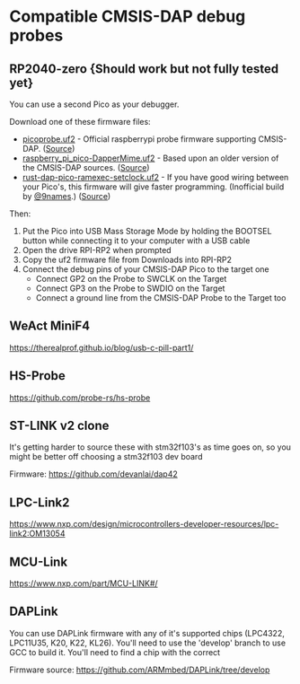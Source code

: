 # Compatible CMSIS-DAP debug probes

## RP2040-zero {Should work but not fully tested yet}

You can use a second Pico as your debugger.

Download one of these firmware files:

- [picoprobe.uf2](https://github.com/raspberrypi/picoprobe/releases/download/picoprobe-cmsis-v1.02/picoprobe.uf2) -
  Official raspberrypi probe firmware supporting CMSIS-DAP. ([Source](https://github.com/raspberrypi/picoprobe))
- [raspberry_pi_pico-DapperMime.uf2](https://github.com/majbthrd/DapperMime/releases/download/20210225/raspberry_pi_pico-DapperMime.uf2) -
  Based upon an older version of the CMSIS-DAP sources. ([Source](https://github.com/majbthrd/DapperMime))
- [rust-dap-pico-ramexec-setclock.uf2](https://raw.githubusercontent.com/9names/binary-bits/main/rust-dap-pico-ramexec-setclock.uf2) -
  If you have good wiring between your Pico's, this firmware will give faster
  programming. (Inofficial build by [@9names](https://github.com/9names/).) ([Source](https://github.com/ciniml/rust-dap))

Then:

1. Put the Pico into USB Mass Storage Mode by holding the BOOTSEL button while connecting it to your computer with a USB cable
2. Open the drive RPI-RP2 when prompted
3. Copy the uf2 firmware file from Downloads into RPI-RP2
4. Connect the debug pins of your CMSIS-DAP Pico to the target one
   - Connect GP2 on the Probe to SWCLK on the Target
   - Connect GP3 on the Probe to SWDIO on the Target
   - Connect a ground line from the CMSIS-DAP Probe to the Target too

## WeAct MiniF4
https://therealprof.github.io/blog/usb-c-pill-part1/

## HS-Probe
https://github.com/probe-rs/hs-probe

## ST-LINK v2 clone
It's getting harder to source these with stm32f103's as time goes on, so you might be better off choosing a stm32f103 dev board

Firmware: https://github.com/devanlai/dap42

## LPC-Link2
https://www.nxp.com/design/microcontrollers-developer-resources/lpc-link2:OM13054

## MCU-Link
https://www.nxp.com/part/MCU-LINK#/

## DAPLink
You can use DAPLink firmware with any of it's supported chips (LPC4322, LPC11U35, K20, K22, KL26). You'll need to use the 'develop' branch to use GCC to build it. You'll need to find a chip with the correct

Firmware source: https://github.com/ARMmbed/DAPLink/tree/develop
